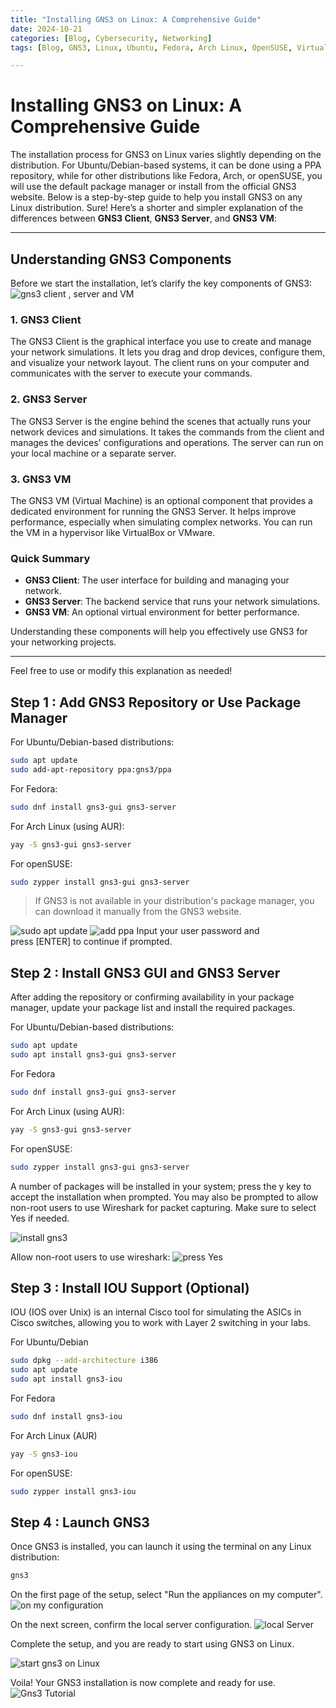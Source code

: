 ```yaml
---
title: "Installing GNS3 on Linux: A Comprehensive Guide"
date: 2024-10-21
categories: [Blog, Cybersecurity, Networking]
tags: [Blog, GNS3, Linux, Ubuntu, Fedora, Arch Linux, OpenSUSE, Virtualization, IT Skills, Networking, CCNA, CompTIA Network+]

---
```


# Installing GNS3 on Linux: A Comprehensive Guide
The installation process for GNS3 on Linux varies slightly depending on the distribution. For Ubuntu/Debian-based systems, it can be done using a PPA repository, while for other distributions like Fedora, Arch, or openSUSE, you will use the default package manager or install from the official GNS3 website. Below is a step-by-step guide to help you install GNS3 on any Linux distribution.
Sure! Here’s a shorter and simpler explanation of the differences between **GNS3 Client**, **GNS3 Server**, and **GNS3 VM**:

---

## Understanding GNS3 Components

Before we start the installation, let’s clarify the key components of GNS3:
![gns3 client , server and VM ](assets/GNS3/0.png)

### 1. GNS3 Client
The GNS3 Client is the graphical interface you use to create and manage your network simulations. It lets you drag and drop devices, configure them, and visualize your network layout. The client runs on your computer and communicates with the server to execute your commands.

### 2. GNS3 Server
The GNS3 Server is the engine behind the scenes that actually runs your network devices and simulations. It takes the commands from the client and manages the devices' configurations and operations. The server can run on your local machine or a separate server.

### 3. GNS3 VM
The GNS3 VM (Virtual Machine) is an optional component that provides a dedicated environment for running the GNS3 Server. It helps improve performance, especially when simulating complex networks. You can run the VM in a hypervisor like VirtualBox or VMware.

### Quick Summary
- **GNS3 Client**: The user interface for building and managing your network.
- **GNS3 Server**: The backend service that runs your network simulations.
- **GNS3 VM**: An optional virtual environment for better performance.

Understanding these components will help you effectively use GNS3 for your networking projects.

--- 

Feel free to use or modify this explanation as needed!
## Step 1 : Add GNS3 Repository or Use Package Manager 
For Ubuntu/Debian-based distributions:
```bash
sudo apt update
sudo add-apt-repository ppa:gns3/ppa

```
For Fedora:

```bash
sudo dnf install gns3-gui gns3-server 
```
For Arch Linux (using AUR):
```bash
yay -S gns3-gui gns3-server
```
For openSUSE:
```bash
sudo zypper install gns3-gui gns3-server
```


> If GNS3 is not available in your distribution's package manager, you can download it manually from the GNS3 website.

![sudo apt update ](assets/GNS3/1.png)
![add ppa ](assets/GNS3/2.png)
Input your user password and press [ENTER] to continue if prompted.

## Step 2 : Install GNS3 GUI and GNS3 Server 
After adding the repository or confirming availability in your package manager, update your package list and install the required packages.

For Ubuntu/Debian-based distributions:
```bash
sudo apt update
sudo apt install gns3-gui gns3-server

```

For Fedora
```bash
sudo dnf install gns3-gui gns3-server
```

For Arch Linux (using AUR):
```bash
yay -S gns3-gui gns3-server
```

For openSUSE:
```bash
sudo zypper install gns3-gui gns3-server

```
A number of packages will be installed in your system; press the y key to accept the installation when prompted. You may also be prompted to allow non-root users to use Wireshark for packet capturing. Make sure to select Yes if needed.

![install gns3](assets/GNS3/5.png)

Allow non-root users to use wireshark:
![press Yes](assets/GNS3/6.png)

## Step 3 : Install IOU Support (Optional)
IOU (IOS over Unix) is an internal Cisco tool for simulating the ASICs in Cisco switches, allowing you to work with Layer 2 switching in your labs.

For Ubuntu/Debian 
```bash
sudo dpkg --add-architecture i386
sudo apt update
sudo apt install gns3-iou

```

For Fedora
```bash
sudo dnf install gns3-iou
```

For Arch Linux (AUR)
```bash
yay -S gns3-iou
```
For openSUSE:
```bash
sudo zypper install gns3-iou
```

## Step 4 : Launch GNS3
Once GNS3 is installed, you can launch it using the terminal on any Linux distribution:
```bash
gns3
```
On the first page of the setup, select "Run the appliances on my computer".
![on my configuration](assets/GNS3/8.png)


On the next screen, confirm the local server configuration.
![local Server](assets/GNS3/9.png)

Complete the setup, and you are ready to start using GNS3 on Linux.

![start gns3 on Linux](assets/GNS3/10.png)

Voila! Your GNS3 installation is now complete and ready for use.
![Gns3 Tutorial](assets/GNS3/11.png)


